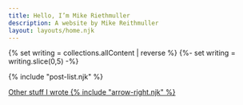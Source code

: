 ```yaml
---
title: Hello, I’m Mike Riethmuller
description: A website by Mike Reithmuller
layout: layouts/home.njk
---
```


{% set writing = collections.allContent | reverse %}
{%- set writing = writing.slice(0,5) -%}

{% include "post-list.njk" %}

<div class="pagination-container">
<div class="card--Small">
<a class="pagination-link pagination-link-older" href="/writing">
  <span>Other stuff I wrote</span>
  <span class="pagination-btn pagination-btn-next">
    {% include "arrow-right.njk" %}
  </span>
</a>
</div>
</div>
